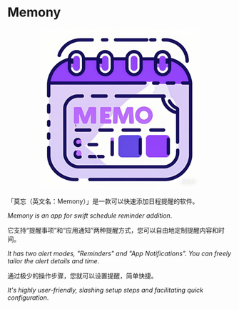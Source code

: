 # Memony
<div align="center">
	<img src="https://github.com/AltairEven/Altair/blob/main/App/Memony/AppIcon.png?raw=true" width="360px">
</div>


「莫忘（英文名：Memony）」是一款可以快速添加日程提醒的软件。

*Memony is an app for swift schedule reminder addition*. 

它支持“提醒事项”和“应用通知”两种提醒方式，您可以自由地定制提醒内容和时间。

*It has two alert modes, "Reminders" and "App Notifications". You can freely tailor the alert details and time*. 

通过极少的操作步骤，您就可以设置提醒，简单快捷。

*It's highly user-friendly, slashing setup steps and facilitating quick configuration*. 